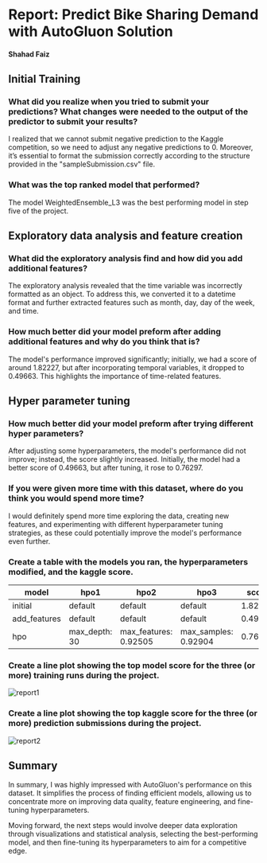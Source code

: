 # Report: Predict Bike Sharing Demand with AutoGluon Solution
#### Shahad Faiz

## Initial Training
### What did you realize when you tried to submit your predictions? What changes were needed to the output of the predictor to submit your results?
I realized that we cannot submit negative prediction to the Kaggle competition, so we need to adjust any negative predictions to 0. Moreover, it’s essential to format the submission correctly according to the structure provided in the "sampleSubmission.csv" file.

### What was the top ranked model that performed?
The model WeightedEnsemble_L3 was the best performing model in step five of the project. 

## Exploratory data analysis and feature creation
### What did the exploratory analysis find and how did you add additional features?
The exploratory analysis revealed that the time variable was incorrectly formatted as an object. To address this, we converted it to a datetime format and further extracted features such as month, day, day of the week, and time.

### How much better did your model preform after adding additional features and why do you think that is?
The model's performance improved significantly; initially, we had a score of around 1.82227, but after incorporating temporal variables, it dropped to 0.49663. This highlights the importance of time-related features.

## Hyper parameter tuning
### How much better did your model preform after trying different hyper parameters?
After adjusting some hyperparameters, the model's performance did not improve; instead, the score slightly increased. Initially, the model had a better score of 0.49663, but after tuning, it rose to 0.76297.

### If you were given more time with this dataset, where do you think you would spend more time?
I would definitely spend more time exploring the data, creating new features, and experimenting with different hyperparameter tuning strategies, as these could potentially improve the model's performance even further.

### Create a table with the models you ran, the hyperparameters modified, and the kaggle score.
|model|hpo1|hpo2|hpo3|score|
|--|--|--|--|--|
|initial|default|default|default|1.82227|
|add_features|default|default|default|0.49663|
|hpo|max_depth: 30|max_features: 0.92505|max_samples: 0.92904|0.76297|

### Create a line plot showing the top model score for the three (or more) training runs during the project.

![report1](https://github.com/user-attachments/assets/0fb9618d-d091-4058-9f92-f7753aa11fc0)

### Create a line plot showing the top kaggle score for the three (or more) prediction submissions during the project.

![report2](https://github.com/user-attachments/assets/6349d741-c484-442a-949a-9e9c5a96c9ec)


## Summary
In summary, I was highly impressed with AutoGluon's performance on this dataset. It simplifies the process of finding efficient models, allowing us to concentrate more on improving data quality, feature engineering, and fine-tuning hyperparameters.

Moving forward, the next steps would involve deeper data exploration through visualizations and statistical analysis, selecting the best-performing model, and then fine-tuning its hyperparameters to aim for a competitive edge.
